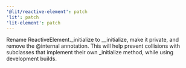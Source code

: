 ```yaml
---
'@lit/reactive-element': patch
'lit': patch
'lit-element': patch
---
```


Rename ReactiveElement.\_initialize to \_\_initialize, make it private, and remove the @internal annotation. This will help prevent collisions with subclasses that implement their own \_initialize method, while using development builds.
